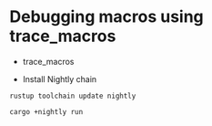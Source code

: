 # Debugging macros using trace_macros

* trace_macros

* Install Nightly chain

```
rustup toolchain update nightly
```

```
cargo +nightly run
```


